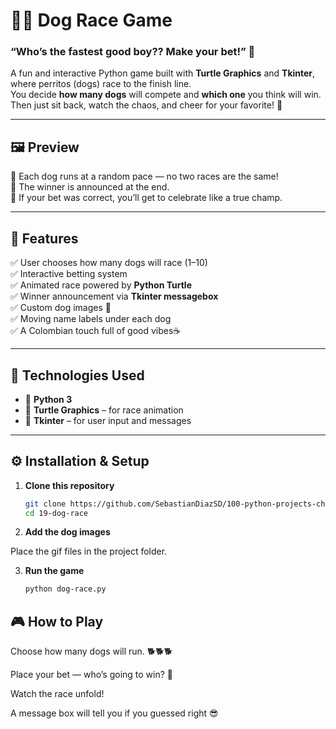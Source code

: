 # 🐕‍🦺 Dog Race Game  
### “Who’s the fastest good boy?? Make your bet!” 🏁  

A fun and interactive Python game built with **Turtle Graphics** and **Tkinter**, where perritos (dogs) race to the finish line.  
You decide **how many dogs** will compete and **which one** you think will win. Then just sit back, watch the chaos, and cheer for your favorite! 🎉  

---

## 🖼️ Preview

🐾 Each dog runs at a random pace — no two races are the same!  
🐾 The winner is announced at the end.  
🐾 If your bet was correct, you’ll get to celebrate like a true champ.  

---

## 🚀 Features

✅ User chooses how many dogs will race (1–10)  
✅ Interactive betting system  
✅ Animated race powered by **Python Turtle**  
✅ Winner announcement via **Tkinter messagebox**  
✅ Custom dog images 🐶  
✅ Moving name labels under each dog  
✅ A Colombian touch full of good vibes☕  

---

## 🧠 Technologies Used

- 🐍 **Python 3**
- 🐢 **Turtle Graphics** – for race animation  
- 💬 **Tkinter** – for user input and messages  

---

## ⚙️ Installation & Setup

1. **Clone this repository**
   ```bash
   git clone https://github.com/SebastianDiazSD/100-python-projects-challenge.git
   cd 19-dog-race
   ```

2. **Add the dog images**

Place the gif files in the project folder.

3. **Run the game**
   ```bash
   python dog-race.py
   ```
   
## 🎮 How to Play

Choose how many dogs will run. 🐕🐕🐕

Place your bet — who’s going to win? 🎯

Watch the race unfold!

A message box will tell you if you guessed right 😎
